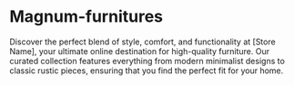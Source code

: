 # Magnum-furnitures
Discover the perfect blend of style, comfort, and functionality at [Store Name], your ultimate online destination for high-quality furniture. Our curated collection features everything from modern minimalist designs to classic rustic pieces, ensuring that you find the perfect fit for your home.
